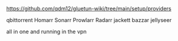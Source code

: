 https://github.com/qdm12/gluetun-wiki/tree/main/setup/providers

qbittorrent
Homarr
Sonarr
Prowlarr
Radarr
jackett
bazzar
jellyseer

all in one and running in the vpn